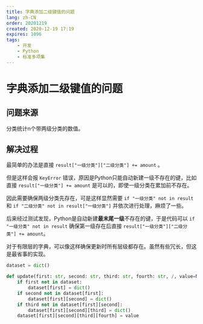 ```yaml
---
title: 字典添加二级键值的问题
lang: zh-CN
order: 20201219
created: 2020-12-19 17:19
expires: 1096
tags:
    - 开发
    - Python
    - 标准多项集
---
```


# 字典添加二级键值的问题

<RevisionInfo />

## 问题来源

分类统计n个带两级分类的数值。

## 解决过程

最简单的办法是直接 `result["一级分类"]["二级分类"] += amount` 。

但是这样会报 `KeyError` 错误，原因是Python只能自动新建一级不存在的键，比如直接 `result["一级分类"] += amount` 是可以的，即使一级分类在累加前不存在。

因此需要确保两级分类先存在，可是这样显然需要 `if "一级分类" not in result` 和 `if "二级分类" not in result["一级分类"]` 并依次进行处理，麻烦了一些。

后来经过测试发现，Python是自动新建**最末尾一级**不存在的键，于是代码可以 `if "一级分类" not in result` 确保第一级存在后直接 `result["一级分类"]["二级分类"] += amount`。

对于有限层的字典，可以像这样确保更新时所有层级都存在。虽然有些冗长，但这是最省事的实现。

```python
dataset = dict()

def update(first: str, second: str, third: str, fourth: str, /, value=None):
    if first not in dataset:
        dataset[first] = dict()
    if second not in dataset[first]:
        dataset[first][second] = dict()
    if third not in dataset[first][second]:
        dataset[first][second][third] = dict()
    dataset[first][second][third][fourth] = value
```

